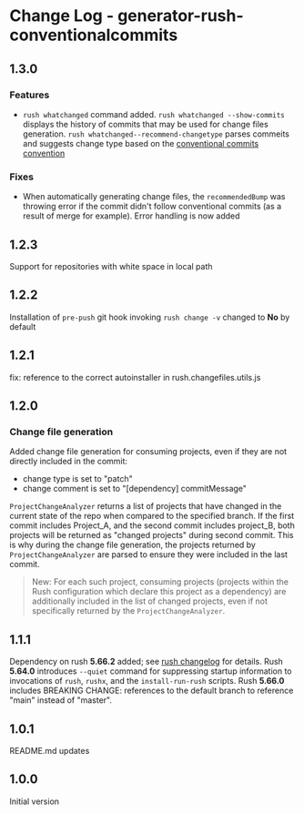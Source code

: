 # Change Log - generator-rush-conventionalcommits

## 1.3.0

### Features

- `rush whatchanged` command added.
`rush whatchanged --show-commits` displays the history of commits that may be used for change files generation.
`rush whatchanged--recommend-changetype` parses commeits and suggests change type based on the [conventional commits convention](https://www.conventionalcommits.org/en/v1.0.0/)

### Fixes

- When automatically generating change files, the `recommendedBump` was throwing error if the commit didn't follow conventional commits (as a result of merge for example). Error handling is now added

## 1.2.3

Support for repositories with white space in local path

## 1.2.2

Installation of `pre-push` git hook invoking `rush change -v` changed to **No** by default

## 1.2.1

fix: reference to the correct autoinstaller in rush.changefiles.utils.js

## 1.2.0

### Change file generation

Added change file generation for consuming projects, even if they are not directly included in the commit:

- change type is set to "patch"
- change comment is set to "[dependency] commitMessage"

`ProjectChangeAnalyzer` returns a list of projects that have changed in the current state of the repo when compared to the specified branch.
If the first commit includes Project_A, and the second commit includes project_B, both projects will be returned as "changed projects" during second commit.
This is why during the change file generation, the projects returned by `ProjectChangeAnalyzer` are parsed to ensure they were included in the last commit.
> New: For each such project, consuming projects (projects within the Rush configuration which declare this project as a dependency) are additionally included in the list of changed projects, even if not specifically returned by the `ProjectChangeAnalyzer`.

## 1.1.1

Dependency on rush **5.66.2** added; see [rush changelog](https://github.com/microsoft/rushstack/blob/main/apps/rush/CHANGELOG.md) for details.
Rush **5.64.0** introduces `--quiet` command for suppressing startup information to invocations of `rush`, `rushx`, and the `install-run-rush` scripts.
Rush **5.66.0** includes BREAKING CHANGE: references to the default branch to reference "main" instead of "master".

## 1.0.1

README.md updates

## 1.0.0

Initial version

